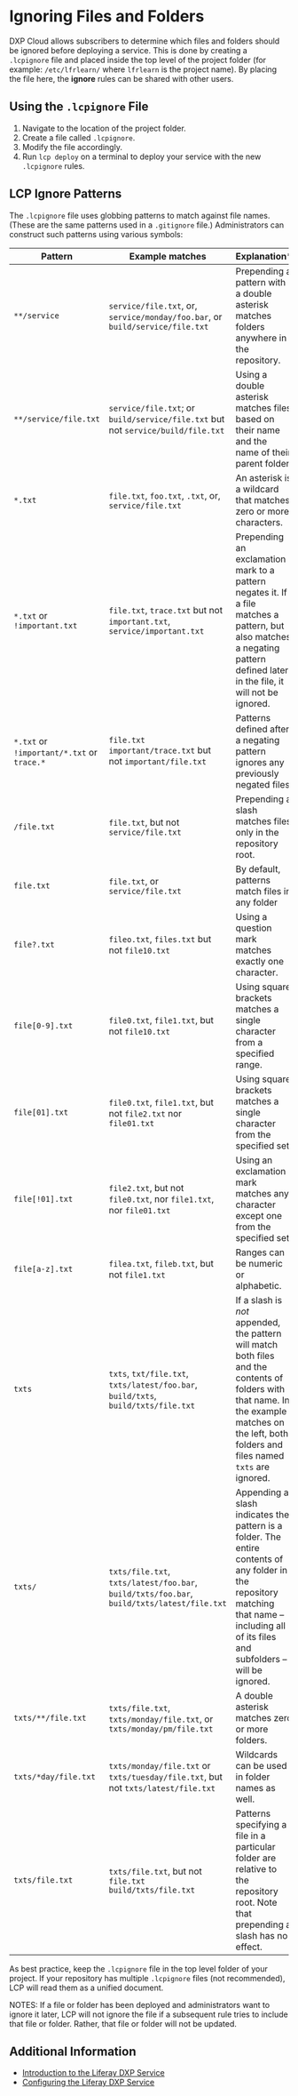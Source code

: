 # Ignoring Files and Folders

DXP Cloud allows subscribers to determine which files and folders should be ignored before deploying a service. This is done by creating a `.lcpignore` file and placed inside the top level of the project folder (for example: `/etc/lfrlearn/` where `lfrlearn` is the project name). By placing the file here, the **ignore** rules can be shared with other users.

## Using the `.lcpignore` File

1. Navigate to the location of the project folder.
1. Create a file called `.lcpignore`.
1. Modify the file accordingly.
1. Run `lcp deploy` on a terminal to deploy your service with the new `.lcpignore` rules.

## LCP Ignore Patterns

The `.lcpignore` file uses globbing patterns to match against file names. (These are the same patterns used in a `.gitignore` file.) Administrators can construct such patterns using various symbols:

| Pattern | Example matches | Explanation* |
| --- | --- | --- |
| `**/service` | `service/file.txt`, or, `service/monday/foo.bar`, or `build/service/file.txt` | Prepending a pattern with a double asterisk matches folders anywhere in the repository. |
| `**/service/file.txt` | `service/file.txt`; or `build/service/file.txt` but not `service/build/file.txt` | Using a double asterisk matches files based on their name and the name of their parent folder. |
| `*.txt` | `file.txt`, `foo.txt`, `.txt`, or, `service/file.txt` | An asterisk is a wildcard that matches zero or more characters. |
| `*.txt` or `!important.txt` | `file.txt`, `trace.txt` but not `important.txt`, `service/important.txt` |Prepending an exclamation mark to a pattern negates it. If a file matches a pattern, but also matches a negating pattern defined later in the file, it will not be ignored. |
| `*.txt` or `!important/*.txt` or `trace.*` | `file.txt` `important/trace.txt` but not `important/file.txt` | Patterns defined after a negating pattern ignores any previously negated files. |
| `/file.txt` | `file.txt`, but not `service/file.txt` | Prepending a slash matches files only in the repository root. |
| `file.txt` | `file.txt`, or `service/file.txt` | By default, patterns match files in any folder |
| `file?.txt` | `fileo.txt`, `files.txt` but not `file10.txt` | Using a question mark matches exactly one character. |
| `file[0-9].txt` | `file0.txt`, `file1.txt`, but not `file10.txt`| Using square brackets matches a single character from a specified range. |
| `file[01].txt` | `file0.txt`, `file1.txt`, but not `file2.txt` nor `file01.txt` | Using square brackets matches a single character from the specified set. |
| `file[!01].txt` | `file2.txt`, but not `file0.txt`, nor `file1.txt`, nor `file01.txt` | Using an exclamation mark matches any character except one from the specified set. |
| `file[a-z].txt` | `filea.txt`, `fileb.txt`, but not `file1.txt` | Ranges can be numeric or alphabetic. |
| `txts`| `txts`, `txt/file.txt`, `txts/latest/foo.bar`, `build/txts`, `build/txts/file.txt` | If a slash is *not* appended, the pattern will match both files and the contents of folders with that name. In the example matches on the left, both folders and files named `txts` are ignored. |
| `txts/` | `txts/file.txt`, `txts/latest/foo.bar`, `build/txts/foo.bar`, `build/txts/latest/file.txt` | Appending a slash indicates the pattern is a folder. The entire contents of any folder in the repository matching that name – including all of its files and subfolders – will be ignored. |
| `txts/**/file.txt` | `txts/file.txt`, `txts/monday/file.txt`, or `txts/monday/pm/file.txt` | A double asterisk matches zero or more folders. |
| `txts/*day/file.txt`| `txts/monday/file.txt` or `txts/tuesday/file.txt`, but not `txts/latest/file.txt` | Wildcards can be used in folder names as well. |
| `txts/file.txt` | `txts/file.txt`, but not `file.txt` `build/txts/file.txt` | Patterns specifying a file in a particular folder are relative to the repository root. Note that prepending a slash has no effect. |

As best practice, keep the `.lcpignore` file in the top level folder of your project. If your repository has multiple `.lcpignore` files (not recommended), LCP will read them as a unified document.

NOTES: If a file or folder has been deployed and administrators want to ignore it later, LCP will not ignore the file if a subsequent rule tries to include that file or folder. Rather, that file or folder will not be updated.

## Additional Information

* [Introduction to the Liferay DXP Service](../using-the-liferay-dxp-service/introduction-to-the-liferay-dxp-service.md)
* [Configuring the Liferay DXP Service](../using-the-liferay-dxp-service/configuring-the-liferay-dxp-service.md)
